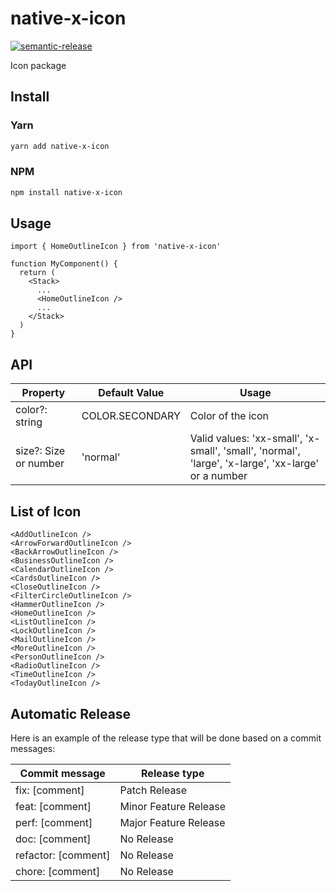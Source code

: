 # native-x-icon

[![semantic-release](https://img.shields.io/badge/%20%20%F0%9F%93%A6%F0%9F%9A%80-semantic--release-e10079.svg)](https://github.com/semantic-release/semantic-release)

Icon package

## Install

### Yarn

```sh
yarn add native-x-icon
```

### NPM

```sh
npm install native-x-icon
```

## Usage

```tsx
import { HomeOutlineIcon } from 'native-x-icon'

function MyComponent() {
  return (
    <Stack>
      ...
      <HomeOutlineIcon />
      ...
    </Stack>
  )
}
```

## API

| Property              | Default Value   | Usage                                                                                              |
| --------------------- | --------------- | -------------------------------------------------------------------------------------------------- |
| color?: string        | COLOR.SECONDARY | Color of the icon                                                                                  |
| size?: Size or number | 'normal'        | Valid values: 'xx-small', 'x-small', 'small', 'normal', 'large', 'x-large', 'xx-large' or a number |

## List of Icon

```tsx
<AddOutlineIcon />
<ArrowForwardOutlineIcon />
<BackArrowOutlineIcon />
<BusinessOutlineIcon />
<CalendarOutlineIcon />
<CardsOutlineIcon />
<CloseOutlineIcon />
<FilterCircleOutlineIcon />
<HammerOutlineIcon />
<HomeOutlineIcon />
<ListOutlineIcon />
<LockOutlineIcon />
<MailOutlineIcon />
<MoreOutlineIcon />
<PersonOutlineIcon />
<RadioOutlineIcon />
<TimeOutlineIcon />
<TodayOutlineIcon />
```

## Automatic Release

Here is an example of the release type that will be done based on a commit messages:

| Commit message      | Release type          |
| ------------------- | --------------------- |
| fix: [comment]      | Patch Release         |
| feat: [comment]     | Minor Feature Release |
| perf: [comment]     | Major Feature Release |
| doc: [comment]      | No Release            |
| refactor: [comment] | No Release            |
| chore: [comment]    | No Release            |
